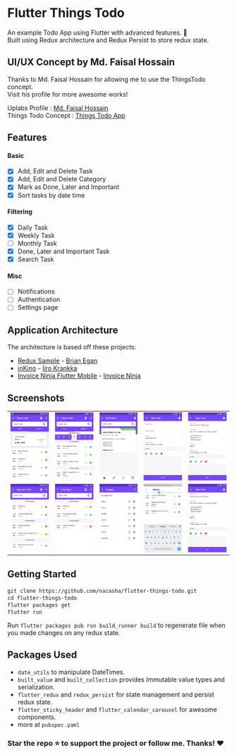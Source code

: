 # Flutter Things Todo

An example Todo App using Flutter with advanced features. :star2:  
Built using Redux architecture and Redux Persist to store redux state.

## UI/UX Concept by Md. Faisal Hossain
Thanks to Md. Faisal Hossain for allowing me to use the ThingsTodo concept.  
Visit his profile for more awesome works!

Uplabs Profile : [Md. Faisal Hossain](https://www.uplabs.com/mdfhossain)  
Things Todo Concept : [Things Todo App](https://www.uplabs.com/posts/freebie-daily-ui-things-todo-app)

## Features
#### Basic
- [x] Add, Edit and Delete Task
- [x] Add, Edit and Delete Category
- [x] Mark as Done, Later and Important
- [x] Sort tasks by date time

#### Filtering
- [x] Daily Task
- [x] Weekly Task
- [ ] Monthly Task
- [x] Done, Later and Important Task
- [x] Search Task

#### Misc
- [ ] Notifications
- [ ] Authentication
- [ ] Settings page

## Application Architecture
The architecture is based off these projects:

- [Redux Sample](https://github.com/brianegan/flutter_architecture_samples/tree/master/example/redux) - [Brian Egan](https://twitter.com/brianegan)
- [inKino](https://github.com/roughike/inKino) - [Iiro Krankka](https://twitter.com/koorankka)
- [Invoice Ninja Flutter Mobile](https://github.com/invoiceninja/flutter-mobile) - [Invoice Ninja](https://github.com/invoiceninja)

## Screenshots
<div style="text-align: center">
  <table>
    <tr>
      <td style="text-align: center">
        <img src="./screenshots/1.png" width="200" />
      </td>
      <td style="text-align: center">
        <img src="./screenshots/2.png" width="200" />
      </td>
      <td style="text-align: center">
        <img src="./screenshots/3.png" width="200" />
      </td>
      <td style="text-align: center">
        <img src="./screenshots/4.png" width="200" />
      </td>
      <td style="text-align: center">
        <img src="./screenshots/5.png" width="200" />
      </td>
    </tr>
    <tr>
      <td style="text-align: center">
        <img src="./screenshots/6.png" width="200" />
      </td>
      <td style="text-align: center">
        <img src="./screenshots/7.png" width="200" />
      </td>
      <td style="text-align: center">
        <img src="./screenshots/8.png" width="200" />
      </td>
      <td style="text-align: center">
        <img src="./screenshots/9.png" width="200" />
      </td>
      <td style="text-align: center">
        <img src="./screenshots/5.png" width="200" />
      </td>
    </tr>
  </table>
</div>

## Getting Started

```
git clone https://github.com/nacasha/flutter-things-todo.git
cd flutter-things-todo
flutter packages get
flutter run
```

Run `flutter packages pub run build_runner build` to regenerate file when you made changes on any redux state.

## Packages Used

- `date_utils` to manipulate DateTimes.
- `built_value` and `built_collection` provides Immutable value types and serialization.
- `flutter_redux` and `redux_persist` for state management and persist redux state.
- `flutter_sticky_header` and `flutter_calendar_carousel` for awesome components.
- more at `pubspec.yaml`

### Star the repo :star: to support the project or follow me. Thanks! :heart:
